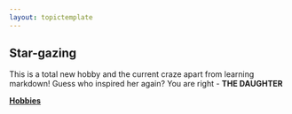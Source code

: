 ```yaml
---
layout: topictemplate
---
```


## Star-gazing

This is a total new hobby and the current craze apart from learning markdown! Guess who inspired her again? You are right - **THE DAUGHTER**

**[Hobbies](hobbies.md)**